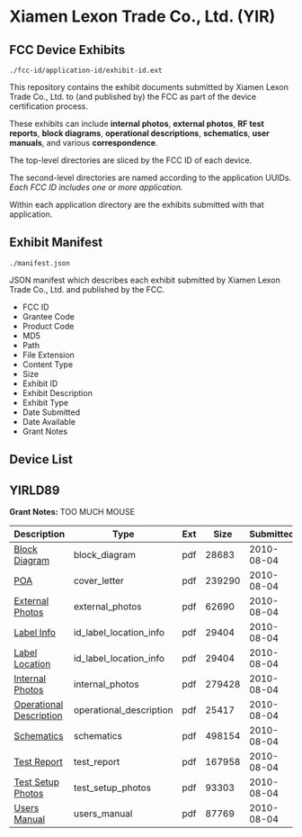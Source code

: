 # Xiamen Lexon Trade Co., Ltd. (YIR)
## FCC Device Exhibits

```
./fcc-id/application-id/exhibit-id.ext
```

This repository contains the exhibit documents submitted by Xiamen Lexon Trade Co., Ltd. to (and published by) the FCC as part of the device certification process.

These exhibits can include **internal photos**, **external photos**, **RF test reports**, **block diagrams**, **operational descriptions**, **schematics**, **user manuals**, and various **correspondence**.

The top-level directories are sliced by the FCC ID of each device.

The second-level directories are named according to the application UUIDs. *Each FCC ID includes one or more application.*

Within each application directory are the exhibits submitted with that application. 

## Exhibit Manifest

```
./manifest.json
```

JSON manifest which describes each exhibit submitted by Xiamen Lexon Trade Co., Ltd. and published by the FCC.

- FCC ID
- Grantee Code
- Product Code
- MD5
- Path
- File Extension
- Content Type
- Size
- Exhibit ID
- Exhibit Description
- Exhibit Type
- Date Submitted
- Date Available
- Grant Notes

## Device List
## YIRLD89
**Grant Notes:** TOO MUCH MOUSE

| Description | Type | Ext | Size | Submitted | Available |
| ----------- | ---- | --- | ---- | --------- | --------- |
| [Block Diagram](YIRLD89/97a4cf987144e4400a80026cd67070d1/1321945.pdf) | block_diagram | pdf | 28683 | 2010-08-04 | 2010-08-04 |
| [POA](YIRLD89/97a4cf987144e4400a80026cd67070d1/1321951.pdf) | cover_letter | pdf | 239290 | 2010-08-04 | 2010-08-04 |
| [External Photos](YIRLD89/97a4cf987144e4400a80026cd67070d1/1321946.pdf) | external_photos | pdf | 62690 | 2010-08-04 | 2010-08-04 |
| [Label Info](YIRLD89/97a4cf987144e4400a80026cd67070d1/1321948.pdf) | id_label_location_info | pdf | 29404 | 2010-08-04 | 2010-08-04 |
| [Label Location](YIRLD89/97a4cf987144e4400a80026cd67070d1/1321948.pdf) | id_label_location_info | pdf | 29404 | 2010-08-04 | 2010-08-04 |
| [Internal Photos](YIRLD89/97a4cf987144e4400a80026cd67070d1/1321947.pdf) | internal_photos | pdf | 279428 | 2010-08-04 | 2010-08-04 |
| [Operational Description](YIRLD89/97a4cf987144e4400a80026cd67070d1/1321950.pdf) | operational_description | pdf | 25417 | 2010-08-04 | 2010-08-04 |
| [Schematics](YIRLD89/97a4cf987144e4400a80026cd67070d1/1321952.pdf) | schematics | pdf | 498154 | 2010-08-04 | 2010-08-04 |
| [Test Report](YIRLD89/97a4cf987144e4400a80026cd67070d1/1321953.pdf) | test_report | pdf | 167958 | 2010-08-04 | 2010-08-04 |
| [Test Setup Photos](YIRLD89/97a4cf987144e4400a80026cd67070d1/1321954.pdf) | test_setup_photos | pdf | 93303 | 2010-08-04 | 2010-08-04 |
| [Users Manual](YIRLD89/97a4cf987144e4400a80026cd67070d1/1321955.pdf) | users_manual | pdf | 87769 | 2010-08-04 | 2010-08-04 |
